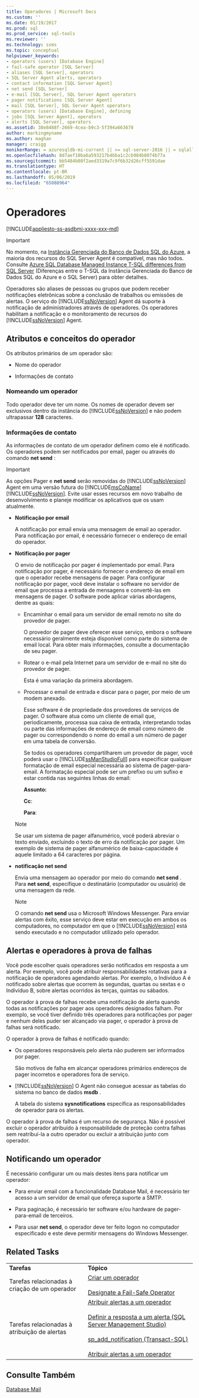 ```yaml
---
title: Operadores | Microsoft Docs
ms.custom: ''
ms.date: 01/19/2017
ms.prod: sql
ms.prod_service: sql-tools
ms.reviewer: ''
ms.technology: ssms
ms.topic: conceptual
helpviewer_keywords:
- operators (users) [Database Engine]
- fail-safe operator [SQL Server]
- aliases [SQL Server], operators
- SQL Server Agent alerts, operators
- contact information [SQL Server Agent]
- net send [SQL Server]
- e-mail [SQL Server], SQL Server Agent operators
- pager notifications [SQL Server Agent]
- mail [SQL Server], SQL Server Agent operators
- operators (users) [Database Engine], defining
- jobs [SQL Server Agent], operators
- alerts [SQL Server], operators
ms.assetid: 38e8488f-2669-4cea-b9c3-5f394a663678
author: markingmyname
ms.author: maghan
manager: craigg
monikerRange: = azuresqldb-mi-current || >= sql-server-2016 || = sqlallproducts-allversions
ms.openlocfilehash: 8d7aef10ba6a593217b4bba1c2cb984b8074b77a
ms.sourcegitcommit: bb5484b08f2aed3319a7c9f6b32d26cff5591dae
ms.translationtype: HT
ms.contentlocale: pt-BR
ms.lasthandoff: 05/06/2019
ms.locfileid: "65088964"
---
```

# <a name="operators"></a>Operadores
[!INCLUDE[appliesto-ss-asdbmi-xxxx-xxx-md](../../includes/appliesto-ss-asdbmi-xxxx-xxx-md.md)]

> [!IMPORTANT]  
> No momento, na [Instância Gerenciada do Banco de Dados SQL do Azure](https://docs.microsoft.com/azure/sql-database/sql-database-managed-instance), a maioria dos recursos do SQL Server Agent é compatível, mas não todos. Consulte [Azure SQL Database Managed Instance T-SQL differences from SQL Server](https://docs.microsoft.com/azure/sql-database/sql-database-managed-instance-transact-sql-information#sql-server-agent) (Diferenças entre o T-SQL da Instância Gerenciada do Banco de Dados SQL do Azure e o SQL Server) para obter detalhes.

Operadores são aliases de pessoas ou grupos que podem receber notificações eletrônicas sobre a conclusão de trabalhos ou emissões de alertas. O serviço do [!INCLUDE[ssNoVersion](../../includes/ssnoversion-md.md)] Agent dá suporte à notificação de administradores através de operadores. Os operadores habilitam a notificação e o monitoramento de recursos do [!INCLUDE[ssNoVersion](../../includes/ssnoversion-md.md)] Agent.  
  
## <a name="operator-attributes-and-concepts"></a>Atributos e conceitos do operador  
Os atributos primários de um operador são:  
  
-   Nome do operador  
  
-   Informações de contato  
  
### <a name="naming-an-operator"></a>Nomeando um operador  
Todo operador deve ter um nome. Os nomes de operador devem ser exclusivos dentro da instância do [!INCLUDE[ssNoVersion](../../includes/ssnoversion-md.md)] e não podem ultrapassar **128** caracteres.  
  
### <a name="contact-information"></a>Informações de contato  
As informações de contato de um operador definem como ele é notificado. Os operadores podem ser notificados por email, pager ou através do comando **net send** :  
  
> [!IMPORTANT]
> As opções Pager e **net send** serão removidas do [!INCLUDE[ssNoVersion](../../includes/ssnoversion-md.md)] Agent em uma versão futura do [!INCLUDE[msCoName](../../includes/msconame_md.md)][!INCLUDE[ssNoVersion](../../includes/ssnoversion-md.md)]. Evite usar esses recursos em novo trabalho de desenvolvimento e planeje modificar os aplicativos que os usam atualmente.  
  
-   **Notificação por email**  
  
    A notificação por email envia uma mensagem de email ao operador. Para notificação por email, é necessário fornecer o endereço de email do operador.  
  
-   **Notificação por pager**  
  
    O envio de notificação por pager é implementado por email. Para notificação por pager, é necessário fornecer o endereço de email em que o operador recebe mensagens de pager. Para configurar notificação por pager, você deve instalar o software no servidor de email que processa a entrada de mensagens e convertê-las em mensagens de pager. O software pode aplicar várias abordagens, dentre as quais:  
  
    -   Encaminhar o email para um servidor de email remoto no site do provedor de pager.  
  
        O provedor de pager deve oferecer esse serviço, embora o software necessário geralmente esteja disponível como parte do sistema de email local. Para obter mais informações, consulte a documentação de seu pager.  
  
    -   Rotear o e-mail pela Internet para um servidor de e-mail no site do provedor de pager.  
  
        Esta é uma variação da primeira abordagem.  
  
    -   Processar o email de entrada e discar para o pager, por meio de um modem anexado.  
  
        Esse software é de propriedade dos provedores de serviços de pager. O software atua como um cliente de email que, periodicamente, processa sua caixa de entrada, interpretando todas ou parte das informações de endereço de email como número de pager ou correspondendo o nome do email a um número de pager em uma tabela de conversão.  
  
        Se todos os operadores compartilharem um provedor de pager, você poderá usar o [!INCLUDE[ssManStudioFull](../../includes/ssmanstudiofull-md.md)] para especificar qualquer formatação de email especial necessária ao sistema de pager-para-email. A formatação especial pode ser um prefixo ou um sufixo e estar contida nas seguintes linhas do email:  
  
        **Assunto:**  
  
        **Cc**:  
  
        **Para**:  
  
    > [!NOTE]  
    > Se usar um sistema de pager alfanumérico, você poderá abreviar o texto enviado, excluindo o texto de erro da notificação por pager. Um exemplo de sistema de pager alfanumérico de baixa-capacidade é aquele limitado a 64 caracteres por página.  
  
-   **notificação net send**  
  
    Envia uma mensagem ao operador por meio do comando **net send** . Para **net send**, especifique o destinatário (computador ou usuário) de uma mensagem da rede.  
  
    > [!NOTE]  
    > O comando **net send** usa o Microsoft Windows Messenger. Para enviar alertas com êxito, esse serviço deve estar em execução em ambos os computadores, no computador em que o [!INCLUDE[ssNoVersion](../../includes/ssnoversion-md.md)] está sendo executado e no computador utilizado pelo operador.  
  
## <a name="alerting-and-fail-safe-operators"></a>Alertas e operadores à prova de falhas  
Você pode escolher quais operadores serão notificados em resposta a um alerta. Por exemplo, você pode atribuir responsabilidades rotativas para a notificação de operadores agendando alertas. Por exemplo, o Indivíduo A é notificado sobre alertas que ocorrem às segundas, quartas ou sextas e o Indivíduo B, sobre alertas ocorridos às terças, quintas ou sábados.  
  
O operador à prova de falhas recebe uma notificação de alerta quando todas as notificações por pager aos operadores designados falham. Por exemplo, se você tiver definido três operadores para notificações por pager e nenhum deles puder ser alcançado via pager, o operador à prova de falhas será notificado.  
  
O operador à prova de falhas é notificado quando:  
  
-   Os operadores responsáveis pelo alerta não puderem ser informados por pager.  
  
    São motivos de falha em alcançar operadores primários endereços de pager incorretos e operadores fora de serviço.  
  
-   [!INCLUDE[ssNoVersion](../../includes/ssnoversion-md.md)] O Agent não consegue acessar as tabelas do sistema no banco de dados **msdb** .  
  
    A tabela do sistema **sysnotifications** especifica as responsabilidades de operador para os alertas.  
  
O operador à prova de falhas é um recurso de segurança. Não é possível excluir o operador atribuído à responsabilidade de proteção contra falhas sem reatribuí-la a outro operador ou excluir a atribuição junto com operador.  
  
## <a name="notifying-an-operator"></a>Notificando um operador  
É necessário configurar um ou mais destes itens para notificar um operador:  
  
-   Para enviar email com a funcionalidade Database Mail, é necessário ter acesso a um servidor de email que ofereça suporte a SMTP.  
  
-   Para paginação, é necessário ter software e/ou hardware de pager-para-email de terceiros.  
  
-   Para usar **net send**, o operador deve ter feito logon no computador especificado e este deve permitir mensagens do Windows Messenger.  
  
## <a name="related-tasks"></a>Related Tasks  
  
|||  
|-|-|  
|**Tarefas**|**Tópico**|  
|Tarefas relacionadas à criação de um operador|[Criar um operador](../../ssms/agent/create-an-operator.md)<br /><br />[Designate a Fail-Safe Operator](../../ssms/agent/designate-a-fail-safe-operator.md)|  
|Tarefas relacionadas à atribuição de alertas|[Atribuir alertas a um operador](../../ssms/agent/assign-alerts-to-an-operator.md)<br /><br />[Definir a resposta a um alerta &#40;SQL Server Management Studio&#41;](../../ssms/agent/define-the-response-to-an-alert-sql-server-management-studio.md)<br /><br />[sp_add_notification (Transact-SQL)](https://msdn.microsoft.com/0525e0a2-ed0b-4e69-8a4c-a9e3e3622fbd)<br /><br />[Atribuir alertas a um operador](../../ssms/agent/assign-alerts-to-an-operator.md)|  
  
## <a name="see-also"></a>Consulte Também  
[Database Mail](../../relational-databases/database-mail/database-mail.md)  
  

